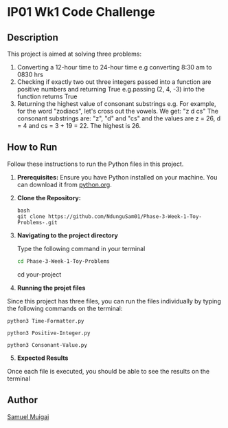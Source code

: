 # IP01 Wk1 Code Challenge
## Description

This project is aimed at solving three problems:

1. Converting a 12-hour time to 24-hour time e.g converting 8:30 am to 0830 hrs
2. Checking if exactly two out three integers passed into a function are positive numbers and returning True e.g.passing (2, 4, -3) into the function returns True
3. Returning the highest value of consonant substrings e.g. 
    For example, for the word "zodiacs", let's cross out the vowels. We get: "z d cs"
    The consonant substrings are: "z", "d" and "cs" and the values are z = 26, d = 4 and cs = 3 + 19 = 22. The highest is 26.

## How to Run

Follow these instructions to run the Python files in this project.

1. **Prerequisites:** Ensure you have Python installed on your machine. 
You can download it from [python.org](https://www.python.org/downloads/).

2. **Clone the Repository:**

   ```
   bash
   git clone https://github.com/NdunguSam01/Phase-3-Week-1-Toy-Problems-.git
   ```
3. **Navigating to the project directory**

   Type the following command in your terminal
   ```bash
   cd Phase-3-Week-1-Toy-Problems
   ```
   cd your-project

4. **Running the projet files**

Since this project has three files, you can run the files individually by typing the following commands on the terminal:

```
python3 Time-Formatter.py
```

```
python3 Positive-Integer.py
```

```
python3 Consonant-Value.py
```

5. **Expected Results**

Once each file is executed, you should be able to see the results on the terminal

## Author
[Samuel Muigai](https://github.com/NdunguSam01)